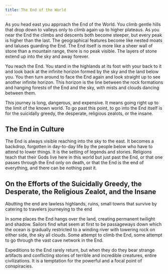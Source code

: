 ```yaml
---
title: The End of the World
---
```


As you head east you approach the End of the World. You climb gentle hills that drop down to valleys only to climb again up to higher plateaus. As you near the End the climbs and descents both become steeper, but every peak is higher than the last. The geographical features become like nested moats and taluses guarding the End. The End itself is more like a sheer wall of stone than a mountain range, there is no peak visible. The layers of stone extend up into the sky and away forever.  

You reach the End. You stand in the highlands at its foot with your back to it and look back at the infinite horizon formed by the sky and the land below you. You then turn around to face the End again and look straight up to see another infinite horizon. This horizon is the line between the rock formations and hanging forests of the End and the sky, with mists and clouds dancing between them.  

This journey is long, dangerous, and expensive. It means going right up to the limit of the known world. To go past this point, to go into the End itself is for the suicidally greedy, the desperate, religious zealots, or the insane.

## The End in Culture

The End is always visible reaching into the sky to the east. It becomes a backdrop, forgotten in day-to-day life by the people below who have to attend to lower things. It is the setting of legends and stories. Religions teach that their Gods live here in this world but just past the End, or that one passes through the End only on death, or that the End is the end of everything, and there can be nothing past it.

## On the Efforts of the Suicidally Greedy, the Desperate, the Religious Zealot, and the Insane

Abutting the end are lawless highlands, ruins, small towns that survive by catering to travelers journeying to the end

In some places the End hangs over the land, creating permanent twilight and shadow.
Sailors find what seem at first to be passageways down which the ocean is gradually restricted to a winding river with towering rock on either side, the sky all clouds. Some attempt to climb the End, some attempt to go through the vast cave network in the End.

Expeditions to the End rarely return, but when they do they bear strange artifacts and conflicting stories of terrible and incredible creatures, entire civilizations. It is a temptation for the powerful and a focal point of conspiracies. 
